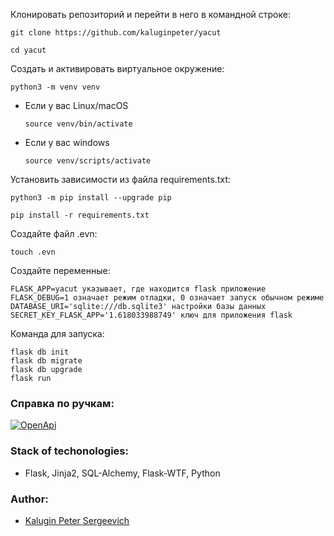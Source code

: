 Клонировать репозиторий и перейти в него в командной строке:

```
git clone https://github.com/kaluginpeter/yacut
```

```
cd yacut
```

Cоздать и активировать виртуальное окружение:

```
python3 -m venv venv
```

* Если у вас Linux/macOS

    ```
    source venv/bin/activate
    ```

* Если у вас windows

    ```
    source venv/scripts/activate
    ```

Установить зависимости из файла requirements.txt:

```
python3 -m pip install --upgrade pip
```

```
pip install -r requirements.txt
```
Создайте файл .evn:
```
touch .evn
```

Создайте переменные:
```
FLASK_APP=yacut указывает, где находится flask приложение
FLASK_DEBUG=1 означает режим отладки, 0 означает запуск обычном режиме
DATABASE_URI='sqlite:///db.sqlite3' настройки базы данных
SECRET_KEY_FLASK_APP='1.618033988749' ключ для приложения flask
```

Команда для запуска:

```
flask db init
flask db migrate
flask db upgrade 
flask run
```

### Справка по ручкам:

[![OpenApi](https://img.shields.io/badge/openapi-blue)](https://github.com/kaluginpeter/yacut/blob/master/openapi.yml)


### Stack of techonologies:
* Flask, Jinja2, SQL-Alchemy, Flask-WTF, Python

### Author:
* [Kalugin Peter Sergeevich](https://github.com/kaluginpeter)
